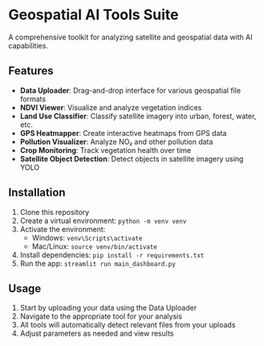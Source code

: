# Geospatial AI Tools Suite

A comprehensive toolkit for analyzing satellite and geospatial data with AI capabilities.

## Features

- **Data Uploader**: Drag-and-drop interface for various geospatial file formats
- **NDVI Viewer**: Visualize and analyze vegetation indices
- **Land Use Classifier**: Classify satellite imagery into urban, forest, water, etc.
- **GPS Heatmapper**: Create interactive heatmaps from GPS data
- **Pollution Visualizer**: Analyze NO₂ and other pollution data
- **Crop Monitoring**: Track vegetation health over time
- **Satellite Object Detection**: Detect objects in satellite imagery using YOLO

## Installation

1. Clone this repository
2. Create a virtual environment: `python -m venv venv`
3. Activate the environment:
   - Windows: `venv\Scripts\activate`
   - Mac/Linux: `source venv/bin/activate`
4. Install dependencies: `pip install -r requirements.txt`
5. Run the app: `streamlit run main_dashboard.py`

## Usage

1. Start by uploading your data using the Data Uploader
2. Navigate to the appropriate tool for your analysis
3. All tools will automatically detect relevant files from your uploads
4. Adjust parameters as needed and view results
